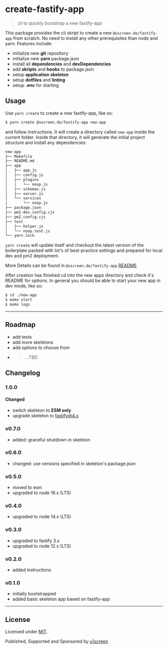 # create-fastify-app

> cli to quickly bootstrap a new fastify-app

This package provides the cli skript to create a new `@uscreen.de/fastify-app` from scratch. No need to install any other prerequisites than node and yarn. Features include:

* initialize new __git__ repository
* initialize new __yarn__ package.json
* install all __dependencies__ and __devDependencies__
* add __skripts__ and __hooks__ to package.json
* setup __application skeleton__
* setup __dotfiles__ and __linting__
* setup __.env__ for starting

## Usage

Use `yarn create` to create a new fastify-app, like so:

```bash
$ yarn create @uscreen.de/fastify-app new-app
```

and follow instructions. It will create a directory called `new-app` inside the current folder.
Inside that directory, it will generate the initial project structure and install any dependencies:

```bash
new-app
├── Makefile
├── README.md
├── app
│   ├── app.js
│   ├── config.js
│   ├── plugins
│   │   └── noop.js
│   ├── schemas.js
│   ├── server.js
│   └── services
│       └── noop.js
├── package.json
├── pm2-dev.config.cjs
├── pm2.config.cjs
├── test
│   ├── helper.js
│   └── noop.test.js
└── yarn.lock
```

`yarn create` will update itself and checkout the latest version of the boilerplate packed with lot's of best-practice settings and prepared for local dev and pm2 deployment.

More Details can be found in `@uscreen.de/fastify-app` [README](https://www.npmjs.com/package/@uscreen.de/fastify-app)

After creation has finished cd into the new apps directory and check it's README for options. In general you should be able to start your new app in dev mode, like so:

```bash
$ cd ./new-app
$ make start
$ make logs
```

---

## Roadmap

- add tests
- add more skeletons
- add options to choose from
- > ...TBD

## Changelog

### 1.0.0

#### Changed

- switch skeleton to __ESM only__
- upgrade skeleton to fastify@4.x

### v0.7.0

- added: graceful shutdown in skeleton

### v0.6.0

- changed: use versions specified in skeleton's package.json

### v0.5.0

- moved to esm
- upgraded to node 16.x (LTS)

### v0.4.0

- upgraded to node 14.x (LTS)

### v0.3.0

- upgraded to fastify 3.x
- upgraded to node 12.x (LTS)

### v0.2.0

- added instructions

### v0.1.0

- initially bootstrapped
- added basic skeleton app based on fastify-app

---

## License

Licensed under [MIT](./LICENSE).

Published, Supported and Sponsored by [u|screen](https://uscreen.de)
